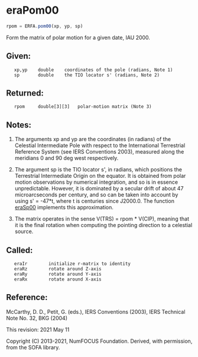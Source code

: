 # eraPom00

```js
rpom = ERFA.pom00(xp, yp, sp)
```

Form the matrix of polar motion for a given date, IAU 2000.

## Given:
```
   xp,yp    double    coordinates of the pole (radians, Note 1)
   sp       double    the TIO locator s' (radians, Note 2)
```

## Returned:
```
   rpom     double[3][3]   polar-motion matrix (Note 3)
```

## Notes:

1) The arguments xp and yp are the coordinates (in radians) of the
   Celestial Intermediate Pole with respect to the International
   Terrestrial Reference System (see IERS Conventions 2003),
   measured along the meridians 0 and 90 deg west respectively.

2) The argument sp is the TIO locator s', in radians, which
   positions the Terrestrial Intermediate Origin on the equator.  It
   is obtained from polar motion observations by numerical
   integration, and so is in essence unpredictable.  However, it is
   dominated by a secular drift of about 47 microarcseconds per
   century, and so can be taken into account by using s' = -47*t,
   where t is centuries since J2000.0.  The function [eraSp00][1]
   implements this approximation.

3) The matrix operates in the sense V(TRS) = rpom * V(CIP), meaning
   that it is the final rotation when computing the pointing
   direction to a celestial source.

## Called:
```
   eraIr        initialize r-matrix to identity
   eraRz        rotate around Z-axis
   eraRy        rotate around Y-axis
   eraRx        rotate around X-axis
```

## Reference:

   McCarthy, D. D., Petit, G. (eds.), IERS Conventions (2003),
   IERS Technical Note No. 32, BKG (2004)

This revision:  2021 May 11

Copyright (C) 2013-2021, NumFOCUS Foundation.
Derived, with permission, from the SOFA library.


[1]: era.sp00.md
